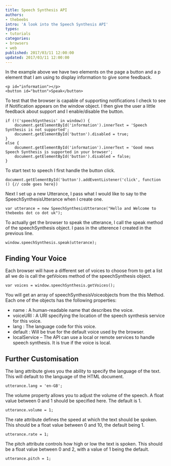 ```yaml
---
title: Speech Synthesis API
authors:
- thebeebs
intro: 'A look into the Speech Synthesis API'
types:
- tutorials
categories:
- browsers
- web
published: 2017/03/11 12:00:00
updated: 2017/03/11 12:00:00
---
```


In the example above we have two elements on the page a button and a p element that I am using to display information to give some feedback.

<pre><code class="language-html">&lt;p id=&quot;information&quot;&gt;&lt;/p&gt;    <br/>&lt;button id=&quot;button&quot;&gt;Speak&lt;/button&gt;
</code></pre>

To test that the browser is capable of supporting notifications I check to see if Notification appears on the window object. I then
give the user a little feedback about support and I enable/disable the button.

<pre><code class="language-javascript">if (!('speechSynthesis' in window)) {
    document.getElementById('information').innerText = 'Speech Synthesis is not supported';
    document.getElementById('button').disabled = true;
}
else {
    document.getElementById('information').innerText = 'Good news Speech Synthesis is supported in your browser';
    document.getElementById('button').disabled = false;
}
</code></pre>

To start text to speech I first handle the button click.

<pre><code class="language-javascript">document.getElementById('button').addEventListener('click', function () {// code goes here})
</code></pre> 

Next I set up a new Utterance, I pass what I would like to say to the SpeechSynthesisUtterance when I create one.
<pre><code class="language-javascript">var utterance = new SpeechSynthesisUtterance("Hello and Welcome to thebeebs dot co dot uk");
</code></pre> 

To actually get the browser to speak the utterance, I call the speak method of the speechSynthesis object. I pass in the utterence I created
in the previous line.
<pre><code class="language-javascript">window.speechSynthesis.speak(utterance);
</code></pre> 

## Finding Your Voice

Each browser will have a different set of voices to choose from to get a list all we do is call the 
getVoices method of the speechSynthesis object.
<pre><code class="language-javascript">var voices = window.speechSynthesis.getVoices();
</code></pre> 

You will get an array of speechSynthesisVoiceobjects from the this Method. Each one of the 
objects has the following properties:

- name : A human-readable name that describes the voice.
- voiceURI : A URI specifying the location of the speech synthesis service for this voice.
- lang : The language code for this voice.
- default : Will be true for the default voice used by the browser.
- localService – The API can use a local or remote services to handle speech synthesis. It is true if the voice is local.

## Further Customisation

The lang attribute gives you the ability to specify the language of the text. 
This will default to the language of the HTML document.

<pre><code class="language-javascript">utterance.lang = 'en-GB';
</code></pre> 

The volume property allows you to adjust the volume of the speech. A float value between 0 and 1 should be specified here. The default is 1.

<pre><code class="language-javascript">utterance.volume = 1;
</code></pre> 

The rate attribute defines the speed at which the text should be spoken. This should be a float value between 0 and 10, the default being 1.

<pre><code class="language-javascript">utterance.rate = 1;
</code></pre> 

The pitch attribute controls how high or low the text is spoken. This should be a float value between 0 and 2, with a value of 1 being the default.

<pre><code class="language-javascript">utterance.pitch = 1;
</code></pre> 